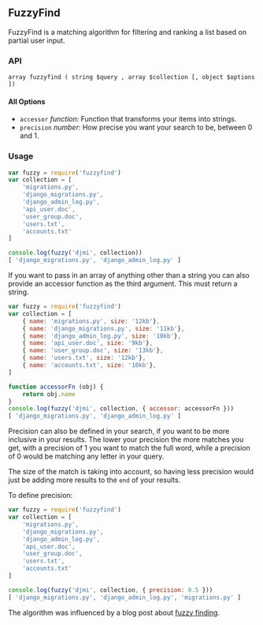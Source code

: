 ## FuzzyFind

FuzzyFind is a matching algorithm for filtering and ranking a list based on
partial user input.

### API

`array fuzzyfind ( string $query , array $collection [, object $options ])`

#### All Options

* `accessor` *function*: Function that transforms your items into strings.
* `precision` *number*: How precise you want your search to be, between 0 and 1.

### Usage

```js
var fuzzy = require('fuzzyfind')
var collection = [
    'migrations.py',
    'django_migrations.py',
    'django_admin_log.py',
    'api_user.doc',
    'user_group.doc',
    'users.txt',
    'accounts.txt'
]

console.log(fuzzy('djmi', collection))
[ 'django_migrations.py', 'django_admin_log.py' ]
```

If you want to pass in an array of anything other than a string you can also
provide an accessor function as the third argument. This must return a string.

```js
var fuzzy = require('fuzzyfind')
var collection = [
    { name: 'migrations.py', size: '12kb'},
    { name: 'django_migrations.py', size: '11kb'},
    { name: 'django_admin_log.py', size: '10kb'},
    { name: 'api_user.doc', size: '9kb'},
    { name: 'user_group.doc', size: '13kb'},
    { name: 'users.txt', size: '12kb'},
    { name: 'accounts.txt', size: '10kb'},
]

function accessorFn (obj) {
    return obj.name
}
console.log(fuzzy('djmi', collection, { accessor: accessorFn }))
[ 'django_migrations.py', 'django_admin_log.py' ]
```

Precision can also be defined in your search, if you want to be more inclusive
in your results. The lower your precision the more matches you get, with a
precision of 1 you want to match the full word, while a precision of 0 would be
matching any letter in your query.

The size of the match is taking into account, so having less precision would
just be adding more results to the `end` of your results.

To define precision:

```js
var fuzzy = require('fuzzyfind')
var collection = [
    'migrations.py',
    'django_migrations.py',
    'django_admin_log.py',
    'api_user.doc',
    'user_group.doc',
    'users.txt',
    'accounts.txt'
]

console.log(fuzzy('djmi', collection, { precision: 0.5 }))
[ 'django_migrations.py', 'django_admin_log.py', 'migrations.py' ]
```

The algorithm was influenced by a blog post about [fuzzy finding][blog].

[blog]: http://blog.amjith.com/fuzzyfinder-in-10-lines-of-python
